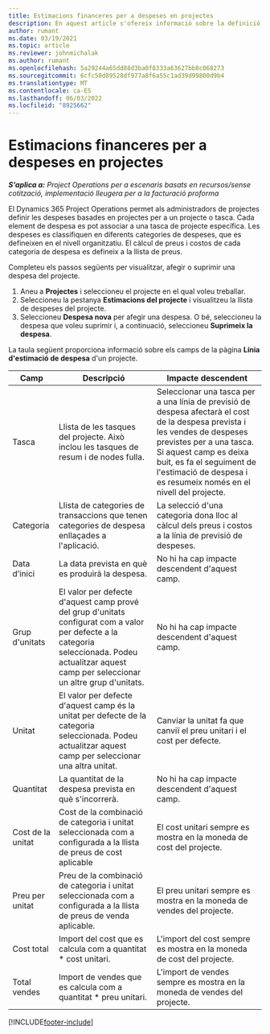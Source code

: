 ```yaml
---
title: Estimacions financeres per a despeses en projectes
description: En aquest article s'ofereix informació sobre la definició o estimació de les despeses basades en el projecte.
author: rumant
ms.date: 03/19/2021
ms.topic: article
ms.reviewer: johnmichalak
ms.author: rumant
ms.openlocfilehash: 5a29244a65dd88d3ba0f8333a63627bb0c068273
ms.sourcegitcommit: 6cfc50d89528df977a8f6a55c1ad39d99800d9b4
ms.translationtype: MT
ms.contentlocale: ca-ES
ms.lasthandoff: 06/03/2022
ms.locfileid: "8925662"
---
```

# <a name="financial-estimates-for-expenses-on-projects"></a>Estimacions financeres per a despeses en projectes
_**S'aplica a:** Project Operations per a escenaris basats en recursos/sense cotització, implementació lleugera per a la facturació proforma_

El Dynamics 365 Project Operations permet als administradors de projectes definir les despeses basades en projectes per a un projecte o tasca. Cada element de despesa es pot associar a una tasca de projecte específica. Les despeses es classifiquen en diferents categories de despeses, que es defineixen en el nivell organitzatiu. El càlcul de preus i costos de cada categoria de despesa es defineix a la llista de preus. 

Completeu els passos següents per visualitzar, afegir o suprimir una despesa del projecte.

1. Aneu a **Projectes** i seleccioneu el projecte en el qual voleu treballar.
2. Seleccioneu la pestanya **Estimacions del projecte** i visualitzeu la llista de despeses del projecte.
3. Seleccioneu **Despesa nova** per afegir una despesa. O bé, seleccioneu la despesa que voleu suprimir i, a continuació, seleccioneu **Suprimeix la despesa**.

La taula següent proporciona informació sobre els camps de la pàgina **Línia d'estimació de despesa** d'un projecte. 

| **Camp** | **Descripció** | **Impacte descendent** |
| --- | --- | --- |
| Tasca | Llista de les tasques del projecte. Això inclou les tasques de resum i de nodes fulla. | Seleccionar una tasca per a una línia de previsió de despesa afectarà el cost de la despesa prevista i les vendes de despeses previstes per a una tasca. Si aquest camp es deixa buit, es fa el seguiment de l'estimació de despesa i es resumeix només en el nivell del projecte. |
| Categoria | Llista de categories de transaccions que tenen categories de despesa enllaçades a l'aplicació. | La selecció d'una categoria dona lloc al càlcul dels preus i costos a la línia de previsió de despeses. |
| Data d’inici | La data prevista en què es produirà la despesa. | No hi ha cap impacte descendent d'aquest camp. |
| Grup d'unitats | El valor per defecte d'aquest camp prové del grup d'unitats configurat com a valor per defecte a la categoria seleccionada. Podeu actualitzar aquest camp per seleccionar un altre grup d'unitats. | No hi ha cap impacte descendent d'aquest camp. |
| Unitat | El valor per defecte d'aquest camp és la unitat per defecte de la categoria seleccionada. Podeu actualitzar aquest camp per seleccionar una altra unitat. | Canviar la unitat fa que canviï el preu unitari i el cost per defecte. |
| Quantitat | La quantitat de la despesa prevista en què s'incorrerà. | No hi ha cap impacte descendent d'aquest camp. |
| Cost de la unitat | Cost de la combinació de categoria i unitat seleccionada com a configurada a la llista de preus de cost aplicable | El cost unitari sempre es mostra en la moneda de cost del projecte. |
| Preu per unitat | Preu de la combinació de categoria i unitat seleccionada com a configurada a la llista de preus de venda aplicable. | El preu unitari sempre es mostra en la moneda de vendes del projecte. |
| Cost total | Import del cost que es calcula com a quantitat \* cost unitari.| L'import del cost sempre es mostra en la moneda de cost del projecte. |
| Total vendes | Import de vendes que es calcula com a quantitat \* preu unitari. | L'import de vendes sempre es mostra en la moneda de vendes del projecte. |


[!INCLUDE[footer-include](../includes/footer-banner.md)]

